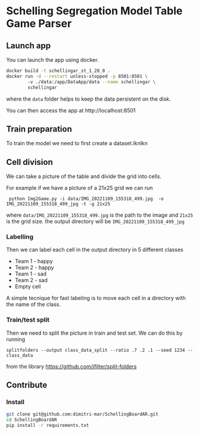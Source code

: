 # Schelling Segregation Model Table Game Parser

## Launch app

You can launch the app using docker. 

```bash
docker build -t schellingar_st_1_20_0 . 
docker run -d --restart unless-stopped -p 8501:8501 \ 
        -v ./data:/app/DataApp/data --name schellingar \
        schellingar 
```
where the `data` folder helps to keep the data persistent on the disk. 

You can then access the app at http://localhost:8501



## Train preparation

To train the model we need to first create a dataset.lknlkn

## Cell division
We can take a picture of the table and  divide  the grid
into cells. 

For example if we have a picture of a 21x25 grid we can run 

`
python Img2Game.py -i data/IMG_20221109_155318_499.jpg  -o IMG_20221109_155318_499_jpg -t -g 21x25`

where `data/IMG_20221109_155318_499.jpg` is the path to the image and `21x25` is the grid size.
the output directory will be `IMG_20221109_155318_499_jpg`

### Labelling
Then we can label  each cell in the output directory in 
5 different classes 
 - Team 1 - happy
 - Team 2 - happy
 - Team 1 - sad
 - Team 2 - sad
 - Empty cell

A simple tecnique for fast labeling is to move each cell in a directory with the name of the class.

### Train/test split
Then we need to split the picture in train and test set. We can do this by running

```splitfolders --output class_data_split --ratio .7 .2 .1 --seed 1234 -- class_data```

from the library https://github.com/jfilter/split-folders


## Contribute

### Install

```bash 
git clone git@github.com:dimitri-mar/SchellingBoardAR.git
cd SchellingBoardAR
pip install -r requirements.txt
``` 


